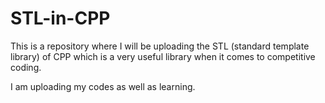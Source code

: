 # STL-in-CPP

This is a repository where I will be uploading the STL (standard template library)  of CPP which is a very useful library when it comes to competitive coding.

I am uploading my codes as well as learning.
